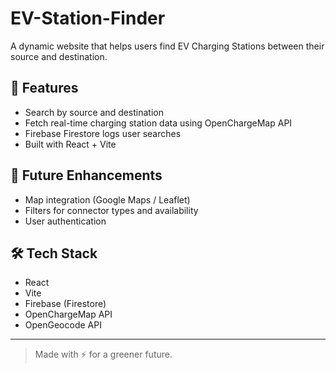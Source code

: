 # EV-Station-Finder

A dynamic website that helps users find EV Charging Stations between their source and destination.

## 🔧 Features

- Search by source and destination
- Fetch real-time charging station data using OpenChargeMap API
- Firebase Firestore logs user searches
- Built with React + Vite

## 🚀 Future Enhancements

- Map integration (Google Maps / Leaflet)
- Filters for connector types and availability
- User authentication

## 🛠 Tech Stack

- React
- Vite
- Firebase (Firestore)
- OpenChargeMap API
- OpenGeocode API

---

> Made with ⚡ for a greener future.
